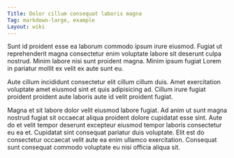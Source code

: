 ```yaml
---
Title: Dolor cillum consequat laboris magna
Tag: markdown-large, example
Layout: wiki
---
```

Sunt id proident esse ea laborum commodo ipsum irure eiusmod. Fugiat ut reprehenderit magna consectetur enim voluptate labore sit deserunt culpa nostrud. Minim labore nisi sunt proident magna. Minim ipsum fugiat Lorem in pariatur mollit ex velit ex aute sunt eu.

Aute cillum incididunt consectetur elit cillum cillum duis. Amet exercitation voluptate amet eiusmod sint et quis adipisicing ad. Cillum irure fugiat proident proident aute laboris aute id velit proident fugiat.

Magna et sit labore dolor velit eiusmod labore fugiat. Ad anim ut sunt magna nostrud fugiat sit occaecat aliqua proident dolore cupidatat esse sint. Aute do et velit tempor deserunt excepteur eiusmod tempor laboris consectetur eu ea et. Cupidatat sint consequat pariatur duis voluptate. Elit est do consectetur occaecat velit aute ea enim ullamco exercitation. Consequat sunt consequat commodo voluptate eu nisi officia aliqua sit.